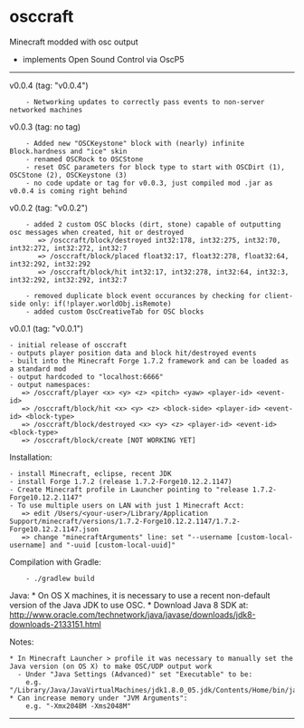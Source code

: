 osccraft
========

Minecraft modded with osc output
- implements Open Sound Control via OscP5

--- --- --- --- --- --- --- --- --- ---
  v0.0.4 (tag: "v0.0.4")
   
        - Networking updates to correctly pass events to non-server networked machines
   

  v0.0.3 (tag: no tag)
  
        - Added new "OSCKeystone" block with (nearly) infinite Block.hardness and "ice" skin
        - renamed OSCRock to OSCStone
        - reset OSC parameters for block type to start with OSCDirt (1), OSCStone (2), OSCKeystone (3)
        - no code update or tag for v0.0.3, just compiled mod .jar as v0.0.4 is coming right behind
        
        
  v0.0.2 (tag: "v0.0.2")

        - added 2 custom OSC blocks (dirt, stone) capable of outputting osc messages when created, hit or destroyed
           => /osccraft/block/destroyed int32:178, int32:275, int32:70, int32:272, int32:272, int32:7
           => /osccraft/block/placed float32:17, float32:278, float32:64, int32:292, int32:292
           => /osccraft/block/hit int32:17, int32:278, int32:64, int32:3, int32:292, int32:292, int32:7

        - removed duplicate block event occurances by checking for client-side only: if(!player.worldObj.isRemote)
        - added custom OscCreativeTab for OSC blocks


  v0.0.1 (tag: "v0.0.1")

	- initial release of osccraft
	- outputs player position data and block hit/destroyed events
	- built into the Minecraft Forge 1.7.2 framework and can be loaded as a standard mod
	- output hardcoded to "localhost:6666"
	- output namespaces:
	   => /osccraft/player <x> <y> <z> <pitch> <yaw> <player-id> <event-id>
	   => /osccraft/block/hit <x> <y> <z> <block-side> <player-id> <event-id> <block-type>  
	   => /osccraft/block/destroyed <x> <y> <z> <player-id> <event-id> <block-type>  
	   => /osccraft/block/create [NOT WORKING YET]


  Installation:

	- install Minecraft, eclipse, recent JDK
	- install Forge 1.7.2 (release 1.7.2-Forge10.12.2.1147)
	- Create Minecraft profile in Launcher pointing to "release 1.7.2-Forge10.12.2.1147"	
	- To use multiple users on LAN with just 1 Minecraft Acct:
	   => edit /Users/<your-user>/Library/Application Support/minecraft/versions/1.7.2-Forge10.12.2.1147/1.7.2-Forge10.12.2.1147.json
	   => change "minecraftArguments" line: set "--username [custom-local-username] and "-uuid [custom-local-uuid]"

  Compilation with Gradle:

        - ./gradlew build

  Java:
 	* On OS X machines, it is necessary to use a recent non-default version of the Java JDK to use OSC.
 	* Download Java 8 SDK at: http://www.oracle.com/technetwork/java/javase/downloads/jdk8-downloads-2133151.html


  Notes:

	* In Minecraft Launcher > profile it was necessary to manually set the Java version (on OS X) to make OSC/UDP output work
	  - Under "Java Settings (Advanced)" set "Executable" to be:
	    e.g. "/Library/Java/JavaVirtualMachines/jdk1.8.0_05.jdk/Contents/Home/bin/java"
	* Can increase memory under "JVM Arguments":
	    e.g. "-Xmx2048M -Xms2048M"
		
--- --- --- --- --- --- --- --- --- ---
